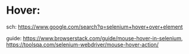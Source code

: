 # Hover:
sch: https://www.google.com/search?q=selenium+hover+over+element

guide: https://www.browserstack.com/guide/mouse-hover-in-selenium, https://toolsqa.com/selenium-webdriver/mouse-hover-action/
